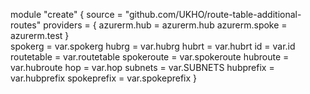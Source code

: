 module "create" {
    source                    = "github.com/UKHO/route-table-additional-routes"
    providers = {
        azurerm.hub   = azurerm.hub
        azurerm.spoke = azurerm.test
    }    
    spokerg                 =  var.spokerg
    hubrg                   =  var.hubrg
    hubrt                   =  var.hubrt
    id                      =  var.id
    routetable              =  var.routetable
    spokeroute              =  var.spokeroute
    hubroute                =  var.hubroute
    hop                     =  var.hop
    subnets                 =  var.SUBNETS
    hubprefix               =  var.hubprefix
    spokeprefix             =  var.spokeprefix
}
